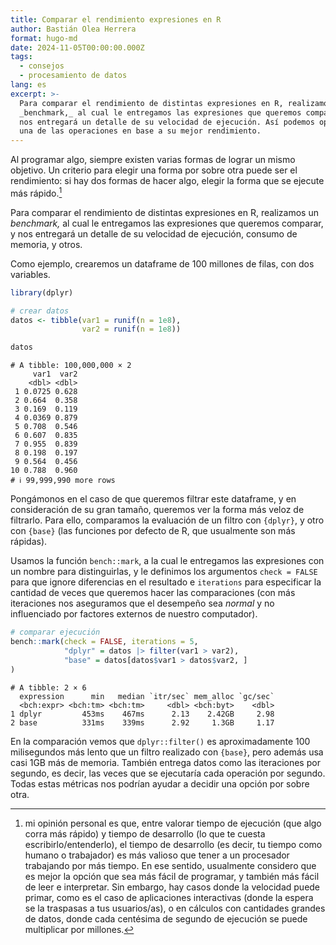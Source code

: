 ```yaml
---
title: Comparar el rendimiento expresiones en R
author: Bastián Olea Herrera
format: hugo-md
date: 2024-11-05T00:00:00.000Z
tags:
  - consejos
  - procesamiento de datos
lang: es
excerpt: >-
  Para comparar el rendimiento de distintas expresiones en R, realizamos un
  _benchmark,_ al cual le entregamos las expresiones que queremos comparar, y
  nos entregará un detalle de su velocidad de ejecución. Así podemos optar por
  una de las operaciones en base a su mejor rendimiento.
---
```



Al programar algo, siempre existen varias formas de lograr un mismo objetivo. Un criterio para elegir una forma por sobre otra puede ser el rendimiento: si hay dos formas de hacer algo, elegir la forma que se ejecute más rápido.[^1]

Para comparar el rendimiento de distintas expresiones en R, realizamos un *benchmark,* al cual le entregamos las expresiones que queremos comparar, y nos entregará un detalle de su velocidad de ejecución, consumo de memoria, y otros.

Como ejemplo, crearemos un dataframe de 100 millones de filas, con dos variables.

``` r
library(dplyr)

# crear datos
datos <- tibble(var1 = runif(n = 1e8),
                var2 = runif(n = 1e8))

datos
```

    # A tibble: 100,000,000 × 2
         var1  var2
        <dbl> <dbl>
     1 0.0725 0.628
     2 0.664  0.358
     3 0.169  0.119
     4 0.0369 0.879
     5 0.708  0.546
     6 0.607  0.835
     7 0.955  0.839
     8 0.198  0.197
     9 0.564  0.456
    10 0.788  0.960
    # ℹ 99,999,990 more rows

Pongámonos en el caso de que queremos filtrar este dataframe, y en consideración de su gran tamaño, queremos ver la forma más veloz de filtrarlo. Para ello, comparamos la evaluación de un filtro con `{dplyr}`, y otro con `{base}` (las funciones por defecto de R, que usualmente son más rápidas).

Usamos la función `bench::mark`, a la cual le entregamos las expresiones con un nombre para distinguirlas, y le definimos los argumentos `check = FALSE` para que ignore diferencias en el resultado e `iterations` para especificar la cantidad de veces que queremos hacer las comparaciones (con más iteraciones nos aseguramos que el desempeño sea *normal* y no influenciado por factores externos de nuestro computador).

``` r
# comparar ejecución
bench::mark(check = FALSE, iterations = 5,
            "dplyr" = datos |> filter(var1 > var2),
            "base" = datos[datos$var1 > datos$var2, ]
)
```

    # A tibble: 2 × 6
      expression      min   median `itr/sec` mem_alloc `gc/sec`
      <bch:expr> <bch:tm> <bch:tm>     <dbl> <bch:byt>    <dbl>
    1 dplyr         453ms    467ms      2.13    2.42GB     2.98
    2 base          331ms    339ms      2.92     1.3GB     1.17

En la comparación vemos que `dplyr::filter()` es aproximadamente 100 milisegundos más lento que un filtro realizado con `{base}`, pero además usa casi 1GB más de memoria. También entrega datos como las iteraciones por segundo, es decir, las veces que se ejecutaría cada operación por segundo. Todas estas métricas nos podrían ayudar a decidir una opción por sobre otra.

[^1]: mi opinión personal es que, entre valorar tiempo de ejecución (que algo corra más rápido) y tiempo de desarrollo (lo que te cuesta escribirlo/entenderlo), el tiempo de desarrollo (es decir, tu tiempo como humano o trabajador) es más valioso que tener a un procesador trabajando por más tiempo. En ese sentido, usualmente considero que es mejor la opción que sea más fácil de programar, y también más fácil de leer e interpretar. Sin embargo, hay casos donde la velocidad puede primar, como es el caso de aplicaciones interactivas (donde la espera se la traspasas a tus usuarios/as), o en cálculos con cantidades grandes de datos, donde cada centésima de segundo de ejecución se puede multiplicar por millones.
